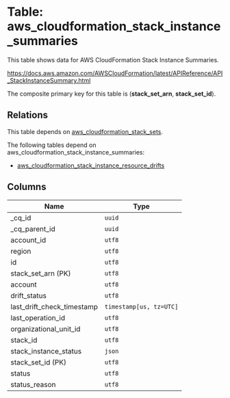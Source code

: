 # Table: aws_cloudformation_stack_instance_summaries

This table shows data for AWS CloudFormation Stack Instance Summaries.

https://docs.aws.amazon.com/AWSCloudFormation/latest/APIReference/API_StackInstanceSummary.html

The composite primary key for this table is (**stack_set_arn**, **stack_set_id**).

## Relations

This table depends on [aws_cloudformation_stack_sets](aws_cloudformation_stack_sets.md).

The following tables depend on aws_cloudformation_stack_instance_summaries:
  - [aws_cloudformation_stack_instance_resource_drifts](aws_cloudformation_stack_instance_resource_drifts.md)

## Columns

| Name          | Type          |
| ------------- | ------------- |
|_cq_id|`uuid`|
|_cq_parent_id|`uuid`|
|account_id|`utf8`|
|region|`utf8`|
|id|`utf8`|
|stack_set_arn (PK)|`utf8`|
|account|`utf8`|
|drift_status|`utf8`|
|last_drift_check_timestamp|`timestamp[us, tz=UTC]`|
|last_operation_id|`utf8`|
|organizational_unit_id|`utf8`|
|stack_id|`utf8`|
|stack_instance_status|`json`|
|stack_set_id (PK)|`utf8`|
|status|`utf8`|
|status_reason|`utf8`|